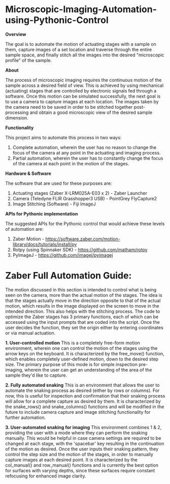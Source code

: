 # Microscopic-Imaging-Automation-using-Pythonic-Control

**Overview**

The goal is to automate the motion of actuating stages with a sample on them, capture images of a set location and traverse through the entire sample space, and finally stitch all the images into the desired "microscopic profile" of the sample.

**About**

The process of microscopic imaging requires the continuous motion of the sample across a desired field of view. This is achieved by using mechanical (actuating) stages that are controlled by electronic signals fed through a software. Once this motion can be simulated successfully, the next goal is to use a camera to capture images at each location. The images taken by the camera need to be saved in order to be stitched together post-processing and obtain a good microscopic view of the desired sample dimension.

**Functionality**

This project aims to automate this process in two ways:
1. Complete automation, wherein the user has no reason to change the focus of the camera at any point in the actuating and imaging process.
2. Partial automation, wherein the user has to constantly change the focus of the camera at each point in the motion of the stages.

**Hardware & Software**

The software that are used for these purposes are:
1. Actuating stages (Zaber X-LRM025A-E03 x 2) - Zaber Launcher
2. Camera (Teledyne FLIR Grasshopper3 USB) - PointGrey FlyCapture2
3. Image Stitching (Software) - Fiji ImageJ

**APIs for Pythonic implementation**

The suggested APIs for the Pythonic control that would achieve these levels of automation are:
1. Zaber Motion - https://software.zaber.com/motion-library/docs/tutorials/install/py
2. Rotpy (using Spinnaker SDK) - https://github.com/matham/rotpy
3. PyImageJ - https://github.com/imagej/pyimagej

# Zaber Full Automation Guide:

The motion discussed in this section is intended to control what is being seen on the camera, more than the actual motion of the stages. The idea is that the stages actually move in the direction opposite to that of the actual motion, which results in the image displayed on the screen to move in the intended direction. This also helps with the stitching process.
The code to optimize the Zaber stages has 3 primary functions, each of which can be accessed using the input prompts that are coded into the script. Once the user decides the function, they set the origin either by entering coordinates or via manual actuation.

**1. User-controlled motion**
This is a completely free-form motion environment, wherein one can control the motion of the stages using the arrow keys on the keyboard. It is characterized by the free_move() function, which enables completely user-defined motion, down to the desired step size. The primary purpose of this mode is for simple inspection pre-imaging, wherein the user can get an understanding of the area of the sample they'd like to capture.

**2. Fully automated snaking**
This is an environment that allows the user to automate the snaking process as desired (either by rows or columns). For now, this is useful for inspection and confirmation that their snaking process will allow for a complete capture as desired by them. It is characterized by the snake_rows() and snake_columns() functions and will be modified in the future to include camera capture and image stitching functionality for further automation.

**3. User-automated snaking for imaging**
This environment combines 1 & 2, providing the user with a mode where they can perform the snaking manually. This would be helpful in case camera settings are required to be changed at each stage, with the 'spacebar' key resulting in the continuation of the motion as desired. Once the user inputs their snaking pattern, they control the step size and the motion of the stages, in order to manually capture images at each desired point. It is characterized by the col_manual() and row_manual() functions and is currently the best option for surfaces with varying depths, since these surfaces require constant refocusing for enhanced image clarity.
